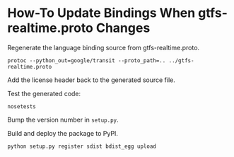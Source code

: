# How-To Update Bindings When gtfs-realtime.proto Changes

Regenerate the language binding source from gtfs-realtime.proto.

```
protoc --python_out=google/transit --proto_path=.. ../gtfs-realtime.proto
```

Add the license header back to the generated source file.

Test the generated code:

```
nosetests
````

Bump the version number in `setup.py`.

Build and deploy the package to PyPI.

```
python setup.py register sdist bdist_egg upload
```
